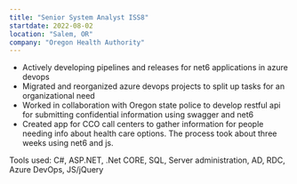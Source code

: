 ```yaml
---
title: "Senior System Analyst ISS8"
startdate: 2022-08-02
location: "Salem, OR"
company: "Oregon Health Authority"
---
```


* Actively developing pipelines and releases for net6 applications in azure devops
* Migrated and reorganized azure devops projects to split up tasks for an organizational need
* Worked in collaboration with Oregon state police to develop restful api for submitting confidential information using swagger and net6
* Created app for CCO call centers to gather information for people needing info about health care options. The process took about three weeks using net6 and js.

Tools used: C#, ASP.NET, .Net CORE, SQL, Server administration, AD, RDC, Azure DevOps, JS/jQuery